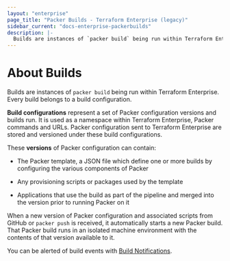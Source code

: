 ```yaml
---
layout: "enterprise"
page_title: "Packer Builds - Terraform Enterprise (legacy)"
sidebar_current: "docs-enterprise-packerbuilds"
description: |-
  Builds are instances of `packer build` being run within Terraform Enterprise.
---
```


# About Builds

Builds are instances of `packer build` being run within Terraform Enterprise.
Every build belongs to a build configuration.

__Build configurations__ represent a set of Packer configuration versions and
builds run. It is used as a namespace within Terraform Enterprise, Packer
commands and URLs. Packer configuration sent to Terraform Enterprise are stored
and versioned under these build configurations.

These __versions__ of Packer configuration can contain:

- The Packer template, a JSON file which define one or more builds by
  configuring the various components of Packer

- Any provisioning scripts or packages used by the template

- Applications that use the build as part of the pipeline and merged into the
  version prior to running Packer on it

When a new version of Packer configuration and associated scripts from GitHub or
`packer push` is received, it automatically starts a new Packer build. That
Packer build runs in an isolated machine environment with the contents of that
version available to it.

You can be alerted of build events with
[Build Notifications](/docs/enterprise-legacy/packer/builds/notifications.html).
